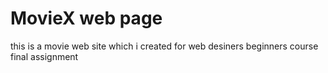 # MovieX web page
 this is a movie web site which i created for web desiners beginners course final assignment
